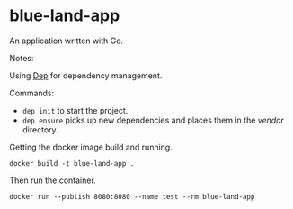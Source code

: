 # blue-land-app

An application written with Go.

Notes:

Using [Dep](https://github.com/golang/dep) for dependency management.

Commands:

* `dep init` to start the project.
* `dep ensure` picks up new dependencies and places them in the *vendor* directory.

Getting the docker image build and running.

`docker build -t blue-land-app .`

Then run the container.

`docker run --publish 8080:8080 --name test --rm blue-land-app`

